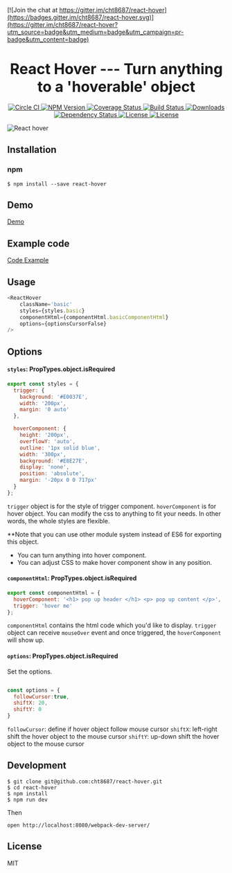 [![Join the chat at https://gitter.im/cht8687/react-hover](https://badges.gitter.im/cht8687/react-hover.svg)](https://gitter.im/cht8687/react-hover?utm_source=badge&utm_medium=badge&utm_campaign=pr-badge&utm_content=badge)

<big><h1 align="center">React Hover --- Turn anything to a 'hoverable' object</h1></big>

<p align="center">
  <a href="https://circleci.com/gh/cht8687/react-hover">
    <img src="https://circleci.com/gh/cht8687/react-hover.svg?style=shield"
         alt="Circle CI">
  </a>

  <a href="https://www.npmjs.com/package/react-hover">
    <img src="https://img.shields.io/npm/v/react-hover.svg?style=flat-square"
         alt="NPM Version">
  </a>

 <a href="https://coveralls.io/github/cht8687/react-hover?branch=master">
    <img src="https://coveralls.io/repos/cht8687/react-hover/badge.svg?branch=master&service=github" alt="Coverage Status" />
 </a>

  <a href="https://travis-ci.org/cht8687/react-hover">
    <img src="https://img.shields.io/travis/cht8687/react-hover.svg?style=flat-square"
         alt="Build Status">
  </a>

  <a href="https://npmjs.org/package/react-hover">
    <img src="http://img.shields.io/npm/dm/react-hover.svg?style=flat-square"
         alt="Downloads">
  </a>

  <a href="https://david-dm.org/cht8687/react-hover.svg">
    <img src="https://david-dm.org/cht8687/react-hover.svg?style=flat-square"
         alt="Dependency Status">
  </a>

  <a href="https://github.com/cht8687/react-hover/blob/master/LICENSE">
    <img src="https://img.shields.io/npm/l/react-hover.svg?style=flat-square"
         alt="License">
  </a>

  <a href="http://standardjs.com/">
    <img src="https://img.shields.io/badge/code%20style-standard-brightgreen.svg"
         alt="License">
  </a>
</p>

<p align="center"><big>

</big></p>


![React hover](src/example/react-hover.gif)


## Installation

### npm

```
$ npm install --save react-hover
```

## Demo

[Demo](http://cht8687.github.io/react-hover/example/)

## Example code

[Code Example](https://github.com/cht8687/react-hover/blob/master/src/example/Example.js)


## Usage

```js
<ReactHover
    className='basic'
    styles={styles.basic}
    componentHtml={componentHtml.basicComponentHtml}
    options={optionsCursorFalse}
/>

```
## Options

#### `styles`: PropTypes.object.isRequired

```js
export const styles = {
  trigger: {
    background: '#E0037E',
    width: '200px',
    margin: '0 auto'
  },

  hoverComponent: {
    height: '200px',
    overflowY: 'auto',
    outline: '1px solid blue',
    width: '300px',
    background: '#E8E27E',
    display: 'none',
    position: 'absolute',
    margin: '-20px 0 0 717px'
  }
};
```
`trigger` object is for the style of trigger component. 
`hoverComponent` is for hover object.
You can modify the css to anything to fit your needs. In other words, the whole styles are flexible.

**Note that you can use other module system instead of ES6 for exporting this object.

* You can turn anything into hover component.
* You can adjust CSS to make hover component show in any position.


#### `componentHtml`: PropTypes.object.isRequired

```js
export const componentHtml = {
  hoverComponent: '<h1> pop up header </h1> <p> pop up content </p>',
  trigger: 'hover me'
};

```
`componentHtml` contains the html code which you'd like to display.
`trigger` object can receive `mouseOver` event and once triggered, the `hoverComponent` will show up.

#### `options`: PropTypes.object.isRequired

Set the options.

```js

const options = {
  followCursor:true,
  shiftX: 20,
  shiftY: 0
}

```
`followCursor`: define if hover object follow mouse cursor
`shiftX`: left-right shift the hover object to the mouse cursor
`shiftY`: up-down shift the hover object to the mouse cursor


## Development

```
$ git clone git@github.com:cht8687/react-hover.git
$ cd react-hover
$ npm install
$ npm run dev
```

Then

```
open http://localhost:8080/webpack-dev-server/
```

## License

MIT
